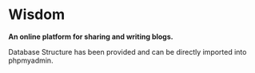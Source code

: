 # Wisdom

<b>An online platform for sharing and writing blogs.</b>

Database Structure has been provided and can be directly imported into phpmyadmin.




